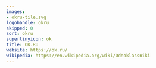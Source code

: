 ```yaml
---
images:
- okru-tile.svg
logohandle: okru
skipped: 0
sort: okru
supertinyicon: ok
title: OK.RU
website: https://ok.ru/
wikipedia: https://en.wikipedia.org/wiki/Odnoklassniki
---
```

